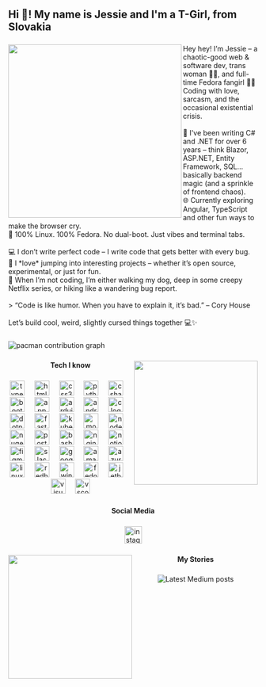 <h2 align="left">Hi 👋! My name is Jessie and I'm a T-Girl, from Slovakia</h2>

###

<img align="left" height="350" src="https://media4.giphy.com/media/v1.Y2lkPTc5MGI3NjExanptNTRuNmY1c3doa2hkNjBvNnFvZ3ZtNG1paDUxazUzYmpiY2QzMiZlcD12MV9pbnRlcm5hbF9naWZfYnlfaWQmY3Q9Zw/CJQAE0H4egAkX3CqQD/giphy.gif"  />

###

<p align="left">Hey hey! I’m Jessie – a chaotic-good web & software dev, trans woman 🏳️‍⚧️, and full-time Fedora fangirl 🐧💙  <br>Coding with love, sarcasm, and the occasional existential crisis.<br><br>🧠 I've been writing C# and .NET for over 6 years – think Blazor, ASP.NET, Entity Framework, SQL... basically backend magic (and a sprinkle of frontend chaos).  <br>🌐 Currently exploring Angular, TypeScript and other fun ways to make the browser cry.  <br>🐧 100% Linux. 100% Fedora. No dual-boot. Just vibes and terminal tabs.<br><br>💻 I don’t write perfect code – I write code that gets better with every bug.  <br>🤝 I *love* jumping into interesting projects – whether it’s open source, experimental, or just for fun.  <br>🐾 When I’m not coding, I’m either walking my dog, deep in some creepy Netflix series, or hiking like a wandering bug report.<br><br>> “Code is like humor. When you have to explain it, it’s bad.” – Cory House<br><br>Let’s build cool, weird, slightly cursed things together 💻✨</p>

###

<picture>
  <source media="(prefers-color-scheme: dark)" srcset="https://raw.githubusercontent.com/icyime/icyime/output/pacman-contribution-graph-dark.svg">
  <source media="(prefers-color-scheme: light)" srcset="https://raw.githubusercontent.com/icyime/icyime/output/pacman-contribution-graph.svg">
  <img alt="pacman contribution graph" src="https://raw.githubusercontent.com/icyime/icyime/output/pacman-contribution-graph.svg">
</picture>

###

<img align="right" height="250" src="https://media2.giphy.com/media/v1.Y2lkPTc5MGI3NjExbTJxcGtxY2JyOGh3dzJiMm5vejRwYjZ0YnZ0cTBtbDZyODRweTR4MyZlcD12MV9pbnRlcm5hbF9naWZfYnlfaWQmY3Q9Zw/iMH73wcGfTfLDAGmob/giphy.gif"  />

###

<h4 align="center">Tech I know</h4>

###

<div align="center">
  <img src="https://cdn.jsdelivr.net/gh/devicons/devicon/icons/typescript/typescript-original.svg" height="30" alt="typescript logo"  />
  <img width="12" />
  <img src="https://cdn.jsdelivr.net/gh/devicons/devicon/icons/html5/html5-original.svg" height="30" alt="html5 logo"  />
  <img width="12" />
  <img src="https://cdn.jsdelivr.net/gh/devicons/devicon/icons/css3/css3-original.svg" height="30" alt="css3 logo"  />
  <img width="12" />
  <img src="https://cdn.jsdelivr.net/gh/devicons/devicon/icons/python/python-original.svg" height="30" alt="python logo"  />
  <img width="12" />
  <img src="https://cdn.jsdelivr.net/gh/devicons/devicon/icons/csharp/csharp-original.svg" height="30" alt="csharp logo"  />
  <img width="12" />
  <img src="https://cdn.jsdelivr.net/gh/devicons/devicon/icons/bootstrap/bootstrap-original.svg" height="30" alt="bootstrap logo"  />
  <img width="12" />
  <img src="https://cdn.jsdelivr.net/gh/devicons/devicon/icons/appwrite/appwrite-original.svg" height="30" alt="appwrite logo"  />
  <img width="12" />
  <img src="https://cdn.jsdelivr.net/gh/devicons/devicon/icons/arduino/arduino-original.svg" height="30" alt="arduino logo"  />
  <img width="12" />
  <img src="https://cdn.jsdelivr.net/gh/devicons/devicon/icons/android/android-original.svg" height="30" alt="android logo"  />
  <img width="12" />
  <img src="https://cdn.jsdelivr.net/gh/devicons/devicon/icons/c/c-original.svg" height="30" alt="c logo"  />
  <img width="12" />
  <img src="https://cdn.jsdelivr.net/gh/devicons/devicon/icons/dotnetcore/dotnetcore-original.svg" height="30" alt="dotnetcore logo"  />
  <img width="12" />
  <img src="https://cdn.jsdelivr.net/gh/devicons/devicon/icons/fastapi/fastapi-original.svg" height="30" alt="fastapi logo"  />
  <img width="12" />
  <img src="https://cdn.jsdelivr.net/gh/devicons/devicon/icons/kubernetes/kubernetes-plain.svg" height="30" alt="kubernetes logo"  />
  <img width="12" />
  <img src="https://cdn.jsdelivr.net/gh/devicons/devicon/icons/mongodb/mongodb-original.svg" height="30" alt="mongodb logo"  />
  <img width="12" />
  <img src="https://cdn.jsdelivr.net/gh/devicons/devicon/icons/nodejs/nodejs-original.svg" height="30" alt="nodejs logo"  />
  <img width="12" />
  <img src="https://cdn.jsdelivr.net/gh/devicons/devicon/icons/nuget/nuget-original.svg" height="30" alt="nuget logo"  />
  <img width="12" />
  <img src="https://cdn.jsdelivr.net/gh/devicons/devicon/icons/postgresql/postgresql-original.svg" height="30" alt="postgresql logo"  />
  <img width="12" />
  <img src="https://cdn.jsdelivr.net/gh/devicons/devicon/icons/bash/bash-original.svg" height="30" alt="bash logo"  />
  <img width="12" />
  <img src="https://cdn.jsdelivr.net/gh/devicons/devicon/icons/nginx/nginx-original.svg" height="30" alt="nginx logo"  />
  <img width="12" />
  <img src="https://cdn.jsdelivr.net/gh/devicons/devicon/icons/notion/notion-original.svg" height="30" alt="notion logo"  />
  <img width="12" />
  <img src="https://cdn.jsdelivr.net/gh/devicons/devicon/icons/figma/figma-original.svg" height="30" alt="figma logo"  />
  <img width="12" />
  <img src="https://cdn.jsdelivr.net/gh/devicons/devicon/icons/slack/slack-original.svg" height="30" alt="slack logo"  />
  <img width="12" />
  <img src="https://cdn.jsdelivr.net/gh/devicons/devicon/icons/googlecloud/googlecloud-original.svg" height="30" alt="googlecloud logo"  />
  <img width="12" />
  <img src="https://cdn.jsdelivr.net/gh/devicons/devicon/icons/amazonwebservices/amazonwebservices-line-wordmark.svg" height="30" alt="amazonwebservices logo"  />
  <img width="12" />
  <img src="https://cdn.jsdelivr.net/gh/devicons/devicon/icons/azure/azure-original.svg" height="30" alt="azure logo"  />
  <img width="12" />
  <img src="https://cdn.jsdelivr.net/gh/devicons/devicon/icons/linux/linux-original.svg" height="30" alt="linux logo"  />
  <img width="12" />
  <img src="https://cdn.jsdelivr.net/gh/devicons/devicon/icons/redhat/redhat-original.svg" height="30" alt="redhat logo"  />
  <img width="12" />
  <img src="https://cdn.jsdelivr.net/gh/devicons/devicon/icons/windows8/windows8-original.svg" height="30" alt="windows8 logo"  />
  <img width="12" />
  <img src="https://cdn.jsdelivr.net/gh/devicons/devicon/icons/fedora/fedora-original.svg" height="30" alt="fedora logo"  />
  <img width="12" />
  <img src="https://cdn.jsdelivr.net/gh/devicons/devicon/icons/jetbrains/jetbrains-original.svg" height="30" alt="jetbrains logo"  />
  <img width="12" />
  <img src="https://cdn.jsdelivr.net/gh/devicons/devicon/icons/visualstudio/visualstudio-plain.svg" height="30" alt="visualstudio logo"  />
  <img width="12" />
  <img src="https://cdn.jsdelivr.net/gh/devicons/devicon/icons/vscode/vscode-original.svg" height="30" alt="vscode logo"  />
</div>

###

<h4 align="center">Social Media</h4>

###

<div align="center">
  <a href="https://www.instagram.com/to_je_icy/" target="_blank">
    <img src="https://img.shields.io/static/v1?message=Instagram&logo=instagram&label=&color=E4405F&logoColor=white&labelColor=&style=for-the-badge" height="35" alt="instagram logo"  />
  </a>
</div>

###

<img align="left" height="250" src="https://media3.giphy.com/media/v1.Y2lkPTc5MGI3NjExa2syZ2s0Y2pqN2F3em95cG5uMXNnMDBndzJhcHpvN2JkM2tkdDk1aSZlcD12MV9pbnRlcm5hbF9naWZfYnlfaWQmY3Q9Zw/69ncKtW98s4QScToxk/giphy.gif"  />

###

<h4 align="center">My Stories</h4>

###

<p align="center">
  <img src="https://github-read-medium-git-main.pahlevikun.vercel.app/latest?limit=3&username=jessietheice&theme=dark" alt="Latest Medium posts">
</p>

###
